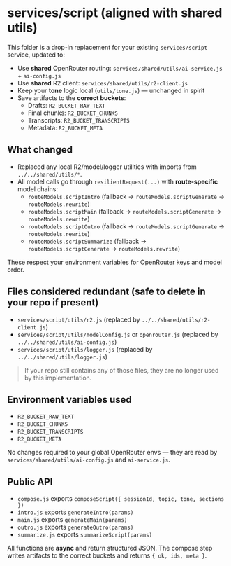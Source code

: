# services/script (aligned with shared utils)

This folder is a drop-in replacement for your existing `services/script` service, updated to:
- Use **shared** OpenRouter routing: `services/shared/utils/ai-service.js` + `ai-config.js`
- Use **shared** R2 client: `services/shared/utils/r2-client.js`
- Keep your **tone** logic local (`utils/tone.js`) — unchanged in spirit
- Save artifacts to the **correct buckets**:
  - Drafts: `R2_BUCKET_RAW_TEXT`
  - Final chunks: `R2_BUCKET_CHUNKS`
  - Transcripts: `R2_BUCKET_TRANSCRIPTS`
  - Metadata: `R2_BUCKET_META`

## What changed

- Replaced any local R2/model/logger utilities with imports from `../../shared/utils/*`.
- All model calls go through `resilientRequest(...)` with **route-specific** model chains:
  - `routeModels.scriptIntro` (fallback -> `routeModels.scriptGenerate` -> `routeModels.rewrite`)
  - `routeModels.scriptMain` (fallback -> `routeModels.scriptGenerate` -> `routeModels.rewrite`)
  - `routeModels.scriptOutro` (fallback -> `routeModels.scriptGenerate` -> `routeModels.rewrite`)
  - `routeModels.scriptSummarize` (fallback -> `routeModels.scriptGenerate` -> `routeModels.rewrite`)

These respect your environment variables for OpenRouter keys and model order.

## Files considered redundant (safe to delete in your repo if present)

- `services/script/utils/r2.js` (replaced by `../../shared/utils/r2-client.js`)
- `services/script/utils/modelConfig.js` or `openrouter.js` (replaced by `../../shared/utils/ai-config.js`)
- `services/script/utils/logger.js` (replaced by `../../shared/utils/logger.js`)

> If your repo still contains any of those files, they are no longer used by this implementation.

## Environment variables used

- `R2_BUCKET_RAW_TEXT`
- `R2_BUCKET_CHUNKS`
- `R2_BUCKET_TRANSCRIPTS`
- `R2_BUCKET_META`

No changes required to your global OpenRouter envs — they are read by `services/shared/utils/ai-config.js` and `ai-service.js`.

## Public API

- `compose.js` exports `composeScript({ sessionId, topic, tone, sections })`
- `intro.js` exports `generateIntro(params)`
- `main.js` exports `generateMain(params)`
- `outro.js` exports `generateOutro(params)`
- `summarize.js` exports `summarizeScript(params)`

All functions are **async** and return structured JSON. The compose step writes artifacts to the correct buckets and returns `{ ok, ids, meta }`.
